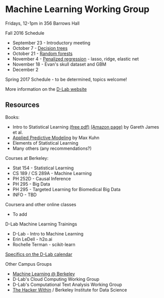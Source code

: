 # Machine Learning Working Group

Fridays, 12-1pm in 356 Barrows Hall

Fall 2016 Schedule

* September 23 - Introductory meeting
* October 7 - [Decision trees](https://github.com/dlab-berkeley/MachineLearningWG/tree/master/MLWG_Fall2016/oct13_decisionTrees)
* October 21 - [Random forests](https://github.com/dlab-berkeley/MachineLearningWG/tree/master/MLWG_Fall2016/oct21_randomForests)
* November 4 - [Penalized regression](https://github.com/dlab-berkeley/MachineLearningWG/tree/master/MLWG_Fall2016/nov4_LASSO) - lasso, ridge, elastic net
* November 18 - Evan's skull dataset and GBM
* December 2

Spring 2017 Schedule - to be determined, topics welcome!

More information on the [D-Lab website](http://dlab.berkeley.edu/working-groups/machine-learning-working-group)

## Resources

Books:

* Intro to Statistical Learning [(free pdf)](http://www-bcf.usc.edu/~gareth/ISL/ISLR%20First%20Printing.pdf) [(Amazon page)](https://smile.amazon.com/Introduction-Statistical-Learning-Applications-Statistics-ebook/dp/B01IBM7790/) by Gareth James et al.
* [Applied Predictive Modeling](https://smile.amazon.com/Applied-Predictive-Modeling-Max-Kuhn-ebook/dp/B00K15TZU0/) by Max Kuhn
* Elements of Statistical Learning
* Many others (any recommendations?)

Courses at Berkeley:

* Stat 154 - Statistical Learning
* CS 189 / CS 289A - Machine Learning
* PH 252D  - Causal Inference
* PH 295 - Big Data
* PH 295 - Targeted Learning for Biomedical Big Data
* INFO - TBD

Coursera and other online classes

* To add

D-Lab Machine Learning Trainings

* D-Lab - Intro to Machine Learning
* Erin LeDell - h2o.ai
* Rochelle Terman - scikit-learn

[Specifics on the D-Lab calendar](http://dlab.berkeley.edu/calendar-node-field-date)

Other Campus Groups

* [Machine Learning @ Berkeley](https://ml.berkeley.edu/)
* D-Lab's Cloud Computing Working Group
* D-Lab's Computational Text Analysis Working Group
* [The Hacker Within](http://www.thehackerwithin.org/berkeley/) / Berkeley Institute for Data Science
